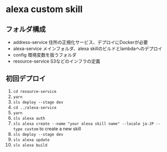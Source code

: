 # alexa custom skill

## フォルダ構成

- address-service
  住所の正規化サービス、デプロイにDockerが必要
- alexa-service
  メインフォルダ、alexa skillのビルドとlambdaへのデプロイ
- config
  環境変数を扱うフォルダ
- resource-service
  S3などのインフラの定義

## 初回デプロイ

1. `cd resource-service`
2. `yarn`
3. `sls deploy --stage dev`
4. `cd ../alexa-service`
5. `yarn`
6. `sls alexa auth`
7. `sls alexa create --name "your alexa skill name" --locale ja-JP --type custom` to create a new skill
8. `sls deploy --stage dev`
9. `sls alexa update`
10. `sls alexa build`
